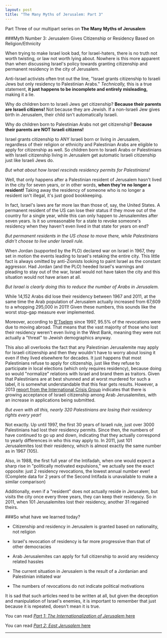 ```yaml
---
layout: post
title: "The Many Myths of Jerusalem: Part 3"
---
```


Part Three of our multipart series on **The Many Myths of Jerusalem**

###Myth Number 3: Jerusalem Gives Citizenship or Residency Based on Religion/Ethnicity

When trying to make Israel look bad, for Israel-haters, there is no truth not worth twisting, or law not worth lying about. Nowhere is this more apparent than when discussing Israel's policy towards granting citizenship and permanent residency in the city of Jerusalem.

Anti-Israel activists often trot out the line, "Israel grants citizenship to Israeli Jews but only residency to Palestinian Arabs." *Technically,* this is a true statement, **it just happens to be incomplete and entirely misleading,** making it a lie.

Why do children born to Israeli Jews get citizenship? **Because their parents are Israeli citizens!** Not because they are Jewish. If a non-Israeli Jew gives birth in Jerusalem, their child isn't automatically Israeli.

Why do children born to Palestinian Arabs not get citizenship? **Because their parents are NOT Israeli citizens!** 

Israel grants citizenship to ANY Israeli born or living in Jerusalem, regardless of their religion or ethnicity and Palestinian Arabs are eligible to apply for citizenship as well. So children born to Israeli Arabs or Palestinians with Israeli citizenship living in Jerusalem get automatic Israeli citizenship just like Israeli Jews do.

*But what about how Israel rescinds residency permits for Palestinians!*

Well, that only happens after a Palestinian resident of Jerusalem hasn't lived in the city for seven years, or in other words, **when they're no longer a resident!** Taking away the residency of someone who is no longer a resident isn't illegal, it's just good bookkeeping.

In fact, Israel's laws are far more lax than those of, say, the United States. A permanent resident of the US can lose their status if they move out of the country for a single year, while this can only happen to Jerusalemites after seven years. Is it so unreasonable for a state to revoke someone's residency when they haven't even lived in that state for years on end?

*But permanent residents in the US chose to move there, while Palestinians didn't choose to live under Israeli rule.*

When Jordan (supported by the PLO) declared war on Israel in 1967, they set in motion the events leading to Israel's retaking the entire city. This little fact is always omitted by anti-Zionists looking to paint Israel as the constant aggressor. Had Jordan (and the PLO) heeded Israel's warnings and pleading to stay out of the war, Israel would not have taken the city and this situation would not have arisen at all.

*But Israel is clearly doing this to reduce the number of Arabs in Jerusalem.*

While 14,152 Arabs did lose their residency between 1967 and 2011, at the same time the Arab population of Jerusalem actually increased from 67,609 to a whopping 295,000 in 2011! Given these numbers, this sounds like the worst stop-gap measure ever implemented.

Moreover, according to [B'Tselem](http://www.btselem.org/jerusalem/revocation_statistics) since 1997, 95.5% of the revocations were due to moving abroad. That means that the vast majority of those who lost their residency weren't even living in the West Bank, meaning they were not actually a "threat" to Jewish demographics anyway.

This also all overlooks the fact that any Palestinian Jerusalemite may apply for Israeli citizenship and then they wouldn't have to worry about losing it even if they lived elsewhere for decades. It just happens that most Palestinians refuse to apply for citizenship, just like they refuse to participate in local elections (which only requires residency), because doing so would "normalize" relations with Israel and brand them as traitors. Given that Palestinians are at best shunned and at worst murdered for such a label, it is somewhat understandable that this fear gets results. However, a 2013 [report from the International Crisis Group](http://www.haaretz.com/news/diplomacy-defense/more-east-jerusalem-palestinians-seeking-israeli-citizenship-report-shows.premium-1.516906) indicates that there is growing acceptance of Israeli citizenship among Arab Jerusalemites, with an increase in applications being submitted.

*But even with all this, nearly 320 Palestinians are losing their residency rights every year!*

Not exactly. Up until 1997, the first 30 years of Israeli rule, just over 3000 Palestinians had lost their residency permits. Since then, the numbers of have continued to go up and down, indicating that they actually correspond to yearly differences in who this may apply to. In 2011, just 101 Jerusalemites lost their residency, which is almost exactly the same number as in 1967 (105).

Also, in 1988, the first full year of the Intifadah, when one would expect a sharp rise in "politically motivated expulsions," we actually see the exact opposite: just 2 residency revocations, the lowest annual number ever! (Complete data for 2 years of the Second Intifada is unavailable to make a similar comparison)

Additionally, even if a "resident" does not actually reside in Jerusalem, but visits the city once every three years, they can keep their residency. So in 2011, when 101 Jerusalemites lost their residency, another 31 regained theirs.

###So what have we learned today?

* Citizenship and residency in Jerusalem is granted based on nationality, not religion

* Israel's revocation of residency is far more progressive than that of other democracies

* Arab Jerusalemites can apply for full citizenship to avoid any residency related hassles

* The current situation in Jerusalem is the result of a Jordanian and Palestinian initiated war

* The numbers of revocations do not indicate political motivations


It is sad that such articles need to be written at all, but given the deception and manipulation of Israel's enemies, it is important to remember that just because it is repeated, doesn't mean it is true.


You can read [*Part 1: The Internationalization of Jerusalem* here](http://judeanpf.com/2015/03/10/Jerusalem-Myth-01/)

You can read [*Part 2: East Jerusalem* here](http://judeanpf.com/2015/03/20/Jerusalem-Myth-02/)

___
